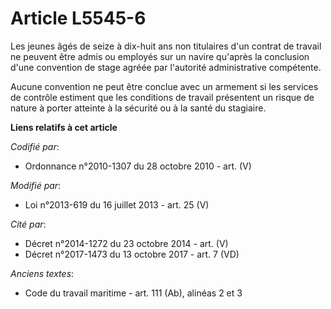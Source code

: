 # Article L5545-6

Les jeunes âgés de seize à dix-huit ans non titulaires d'un contrat de travail ne peuvent être admis ou employés sur un
navire qu'après la conclusion d'une convention de stage agréée par l'autorité administrative compétente. 

Aucune convention ne peut être conclue avec un armement si les services de contrôle estiment que les conditions de travail
présentent un risque de nature à porter atteinte à la sécurité ou à la santé du stagiaire.

**Liens relatifs à cet article**

_Codifié par_:

  - Ordonnance n°2010-1307 du 28 octobre 2010 - art. (V)

_Modifié par_:

  - Loi n°2013-619 du 16 juillet 2013 - art. 25 (V)

_Cité par_:

  - Décret n°2014-1272 du 23 octobre 2014 - art. (V)
  - Décret n°2017-1473 du 13 octobre 2017 - art. 7 (VD)

_Anciens textes_:

  - Code du travail maritime - art. 111 (Ab), alinéas 2 et 3
